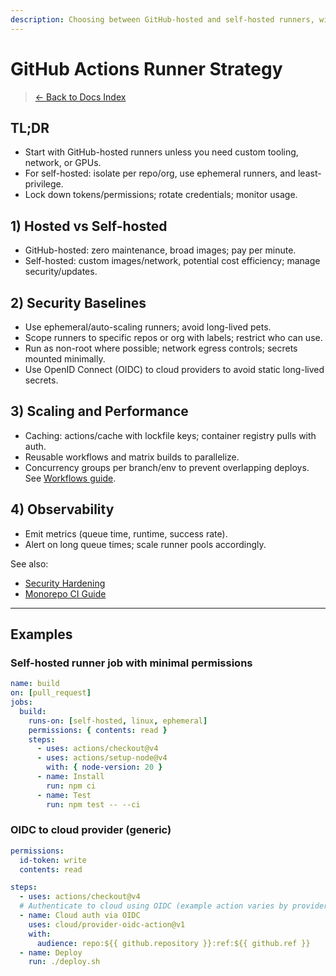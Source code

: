 ```yaml
---
description: Choosing between GitHub-hosted and self-hosted runners, with security and scaling guidelines
---
```


# GitHub Actions Runner Strategy

> [← Back to Docs Index](./README.md)

## TL;DR
- Start with GitHub-hosted runners unless you need custom tooling, network, or GPUs.
- For self-hosted: isolate per repo/org, use ephemeral runners, and least-privilege.
- Lock down tokens/permissions; rotate credentials; monitor usage.

## 1) Hosted vs Self-hosted
- GitHub-hosted: zero maintenance, broad images; pay per minute.
- Self-hosted: custom images/network, potential cost efficiency; manage security/updates.

## 2) Security Baselines
- Use ephemeral/auto-scaling runners; avoid long-lived pets.
- Scope runners to specific repos or org with labels; restrict who can use.
- Run as non-root where possible; network egress controls; secrets mounted minimally.
- Use OpenID Connect (OIDC) to cloud providers to avoid static long-lived secrets.

## 3) Scaling and Performance
- Caching: actions/cache with lockfile keys; container registry pulls with auth.
- Reusable workflows and matrix builds to parallelize.
- Concurrency groups per branch/env to prevent overlapping deploys. See [Workflows guide](./github-workflows/README.md).

## 4) Observability
- Emit metrics (queue time, runtime, success rate).
- Alert on long queue times; scale runner pools accordingly.

See also:
- [Security Hardening](./github-security-hardening.md)
- [Monorepo CI Guide](./github-monorepo-ci-guide.md)

---

## Examples

### Self-hosted runner job with minimal permissions

```yaml
name: build
on: [pull_request]
jobs:
  build:
    runs-on: [self-hosted, linux, ephemeral]
    permissions: { contents: read }
    steps:
      - uses: actions/checkout@v4
      - uses: actions/setup-node@v4
        with: { node-version: 20 }
      - name: Install
        run: npm ci
      - name: Test
        run: npm test -- --ci
```

### OIDC to cloud provider (generic)

```yaml
permissions:
  id-token: write
  contents: read

steps:
  - uses: actions/checkout@v4
  # Authenticate to cloud using OIDC (example action varies by provider)
  - name: Cloud auth via OIDC
    uses: cloud/provider-oidc-action@v1
    with:
      audience: repo:${{ github.repository }}:ref:${{ github.ref }}
  - name: Deploy
    run: ./deploy.sh
```

